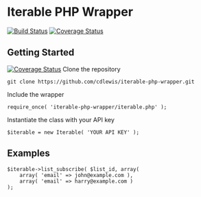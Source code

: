 # Iterable PHP Wrapper

[![Build Status](https://travis-ci.org/cdlewis/iterable-php-wrapper.svg?branch=master)](https://travis-ci.org/cdlewis/iterable-php-wrapper)
[![Coverage Status](https://coveralls.io/repos/cdlewis/iterable-php-wrapper/badge.svg?branch=master)](https://coveralls.io/r/cdlewis/iterable-php-wrapper?branch=master)

## Getting Started

[![Coverage Status](https://coveralls.io/repos/cdlewis/iterable-php-wrapper/badge.svg)](https://coveralls.io/r/cdlewis/iterable-php-wrapper)
Clone the repository
```
git clone https://github.com/cdlewis/iterable-php-wrapper.git
```

Include the wrapper
```
require_once( 'iterable-php-wrapper/iterable.php' );
```

Instantiate the class with your API key
```
$iterable = new Iterable( 'YOUR API KEY' );
```

## Examples

```
$iterable->list_subscribe( $list_id, array(
	array( 'email' => john@example.com ),
	array( 'email' => harry@example.com )
);
```
